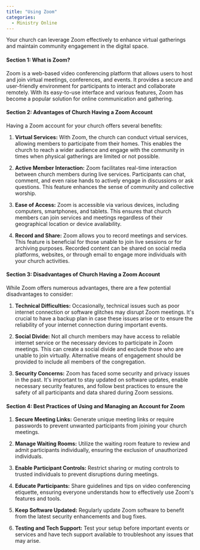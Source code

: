 ```yaml
---
title: "Using Zoom"
categories:
  - Ministry Online
---
```

Your church can leverage Zoom effectively to enhance virtual gatherings and maintain community engagement in the digital space.

#### Section 1: What is Zoom?
Zoom is a web-based video conferencing platform that allows users to host and join virtual meetings, conferences, and events. It provides a secure and user-friendly environment for participants to interact and collaborate remotely. With its easy-to-use interface and various features, Zoom has become a popular solution for online communication and gathering.

#### Section 2: Advantages of Church Having a Zoom Account
Having a Zoom account for your church offers several benefits:

1. **Virtual Services:** With Zoom, the church can conduct virtual services, allowing members to participate from their homes. This enables the church to reach a wider audience and engage with the community in times when physical gatherings are limited or not possible.

2. **Active Member Interaction:** Zoom facilitates real-time interaction between church members during live services. Participants can chat, comment, and even raise hands to actively engage in discussions or ask questions. This feature enhances the sense of community and collective worship.

3. **Ease of Access:** Zoom is accessible via various devices, including computers, smartphones, and tablets. This ensures that church members can join services and meetings regardless of their geographical location or device availability.

4. **Record and Share:** Zoom allows you to record meetings and services. This feature is beneficial for those unable to join live sessions or for archiving purposes. Recorded content can be shared on social media platforms, websites, or through email to engage more individuals with your church activities.

#### Section 3: Disadvantages of Church Having a Zoom Account
While Zoom offers numerous advantages, there are a few potential disadvantages to consider:

1. **Technical Difficulties:** Occasionally, technical issues such as poor internet connection or software glitches may disrupt Zoom meetings. It's crucial to have a backup plan in case these issues arise or to ensure the reliability of your internet connection during important events.

2. **Social Divide:** Not all church members may have access to reliable internet service or the necessary devices to participate in Zoom meetings. This can create a social divide and exclude those who are unable to join virtually. Alternative means of engagement should be provided to include all members of the congregation.

3. **Security Concerns:** Zoom has faced some security and privacy issues in the past. It's important to stay updated on software updates, enable necessary security features, and follow best practices to ensure the safety of all participants and data shared during Zoom sessions.

#### Section 4: Best Practices of Using and Managing an Account for Zoom

1. **Secure Meeting Links:** Generate unique meeting links or require passwords to prevent unwanted participants from joining your church meetings.

2. **Manage Waiting Rooms:** Utilize the waiting room feature to review and admit participants individually, ensuring the exclusion of unauthorized individuals.

3. **Enable Participant Controls:** Restrict sharing or muting controls to trusted individuals to prevent disruptions during meetings.

4. **Educate Participants:** Share guidelines and tips on video conferencing etiquette, ensuring everyone understands how to effectively use Zoom's features and tools.

5. **Keep Software Updated:** Regularly update Zoom software to benefit from the latest security enhancements and bug fixes.

6. **Testing and Tech Support:** Test your setup before important events or services and have tech support available to troubleshoot any issues that may arise.

